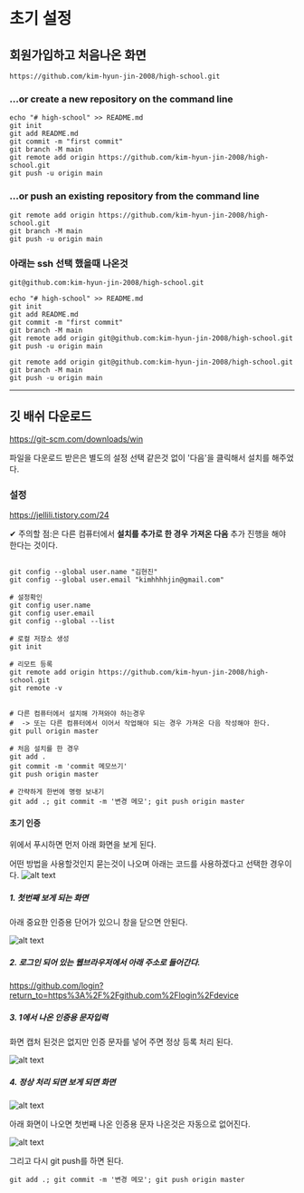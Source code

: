 
# 초기 설정

## 회원가입하고 처음나온 화면
```
https://github.com/kim-hyun-jin-2008/high-school.git
```

### …or create a new repository on the command line
```
echo "# high-school" >> README.md
git init
git add README.md
git commit -m "first commit"
git branch -M main
git remote add origin https://github.com/kim-hyun-jin-2008/high-school.git
git push -u origin main
```

### …or push an existing repository from the command line
```
git remote add origin https://github.com/kim-hyun-jin-2008/high-school.git
git branch -M main
git push -u origin main
```

### 아래는 ssh 선택 했을때 나온것
```
git@github.com:kim-hyun-jin-2008/high-school.git

echo "# high-school" >> README.md
git init
git add README.md
git commit -m "first commit"
git branch -M main
git remote add origin git@github.com:kim-hyun-jin-2008/high-school.git
git push -u origin main

git remote add origin git@github.com:kim-hyun-jin-2008/high-school.git
git branch -M main
git push -u origin main
```

---

## 깃 배쉬 다운로드
https://git-scm.com/downloads/win

파일을 다운로드 받은은 별도의 설정 선택 같은것 없이 '다음'을 클릭해서 설치를 해주었다.

### 설정
https://jellili.tistory.com/24 <br>

✔ 주의할 점:은 다른 컴퓨터에서 **설치를 추가로 한 경우 가져온 다음** 추가 진행을 해야 한다는 것이다.
```

git config --global user.name "김현진"
git config --global user.email "kimhhhhjin@gmail.com"

# 설정확인
git config user.name
git config user.email
git config --global --list

# 로컬 저장소 생성
git init

# 리모트 등록
git remote add origin https://github.com/kim-hyun-jin-2008/high-school.git
git remote -v


# 다른 컴퓨터에서 설치해 가져와야 하는경우
#  -> 또는 다른 컴퓨터에서 이어서 작업해야 되는 경우 가져온 다음 작성해야 한다.
git pull origin master

# 처음 설치를 한 경우
git add .
git commit -m 'commit 메모쓰기'
git push origin master

# 간략하게 한번에 명령 보내기
git add .; git commit -m '변경 메모'; git push origin master
```

#### 초기 인증
위에서 푸시하면 먼저 아래 화면을 보게 된다.

어떤 방법을 사용할것인지 묻는것이 나오며 아래는 코드를 사용하겠다고 선택한 경우이다.
![alt text](image-5.png)

##### 1. 첫번째 보게 되는 화면
아래 중요한 인증용 단어가 있으니 창을 닫으면 안된다.

![alt text](image-2.png)

##### 2. 로그인 되어 있는 웹브라우저에서 아래 주소로 들어간다. <br>
https://github.com/login?return_to=https%3A%2F%2Fgithub.com%2Flogin%2Fdevice


##### 3. 1에서 나온 인증용 문자입력
화면 캡처 된것은 없지만 인증 문자를 넣어 주면 정상 등록 처리 된다.

![alt text](image-4.png)

##### 4. 정상 처리 되면 보게 되면 화면

![alt text](image-1.png)

아래 화면이 나오면 첫번째 나온 인증용 문자 나온것은 자동으로 없어진다.

![alt text](image-3.png)

그리고 다시 git push를 하면 된다.
```
git add .; git commit -m '변경 메모'; git push origin master
```